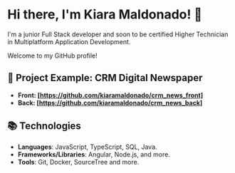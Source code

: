 # Hi there, I'm Kiara Maldonado! 👋

I'm a junior Full Stack developer and soon to be certified Higher Technician in Multiplatform Application Development. 

Welcome to my GitHub profile! 

## 🚀 Project Example: CRM Digital Newspaper
- **Front: [https://github.com/kiaramaldonado/crm_news_front]**
- **Back: [https://github.com/kiaramaldonado/crm_news_back]**

## 📚 Technologies
- **Languages**: JavaScript, TypeScript, SQL, Java.
- **Frameworks/Libraries**: Angular, Node.js, and more.
- **Tools**: Git, Docker, SourceTree and more.
